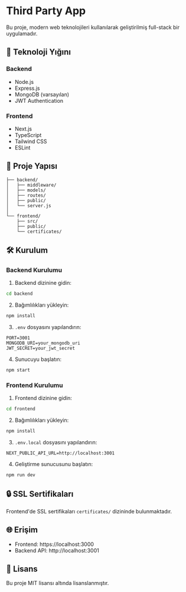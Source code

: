 # Third Party App

Bu proje, modern web teknolojileri kullanılarak geliştirilmiş full-stack bir uygulamadır.

## 🚀 Teknoloji Yığını

### Backend
- Node.js
- Express.js
- MongoDB (varsayılan)
- JWT Authentication

### Frontend
- Next.js
- TypeScript
- Tailwind CSS
- ESLint

## 📁 Proje Yapısı

```
├── backend/
│   ├── middleware/
│   ├── models/
│   ├── routes/
│   ├── public/
│   └── server.js
│
└── frontend/
    ├── src/
    ├── public/
    └── certificates/
```

## 🛠 Kurulum

### Backend Kurulumu
1. Backend dizinine gidin:
```bash
cd backend
```

2. Bağımlılıkları yükleyin:
```bash
npm install
```

3. `.env` dosyasını yapılandırın:
```
PORT=3001
MONGODB_URI=your_mongodb_uri
JWT_SECRET=your_jwt_secret
```

4. Sunucuyu başlatın:
```bash
npm start
```

### Frontend Kurulumu
1. Frontend dizinine gidin:
```bash
cd frontend
```

2. Bağımlılıkları yükleyin:
```bash
npm install
```

3. `.env.local` dosyasını yapılandırın:
```
NEXT_PUBLIC_API_URL=http://localhost:3001
```

4. Geliştirme sunucusunu başlatın:
```bash
npm run dev
```

## 🔒 SSL Sertifikaları
Frontend'de SSL sertifikaları `certificates/` dizininde bulunmaktadır.

## 🌐 Erişim
- Frontend: https://localhost:3000
- Backend API: http://localhost:3001

## 📝 Lisans
Bu proje MIT lisansı altında lisanslanmıştır. 